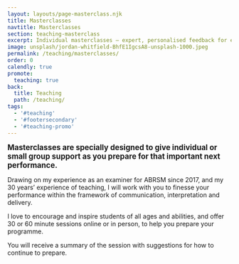 ```yaml
---
layout: layouts/page-masterclass.njk
title: Masterclasses
navtitle: Masterclasses
section: teaching-masterclass
excerpt: Individual masterclasses — expert, personalised feedback for exam, recital or performance preparation.
image: unsplash/jordan-whitfield-BhfE1IgcsA8-unsplash-1000.jpeg
permalink: /teaching/masterclasses/
order: 0
calendly: true
promote: 
  teaching: true
back:
  title: Teaching
  path: /teaching/
tags:
  - '#teaching'
  - '#footersecondary'
  - '#teaching-promo'
---
```


<big>**Masterclasses are specially designed to give individual or small group support as you prepare for that important next performance.**</big>

Drawing on my experience as an examiner for ABRSM since 2017, and my 30 years’ experience of teaching, I will work with you to finesse your performance within the framework of communication, interpretation and delivery.

I love to encourage and inspire students of all ages and abilities, and offer 30 or 60 minute sessions online or in person, to help you prepare your programme.

You will receive a summary of the session with suggestions for how to continue to prepare.
